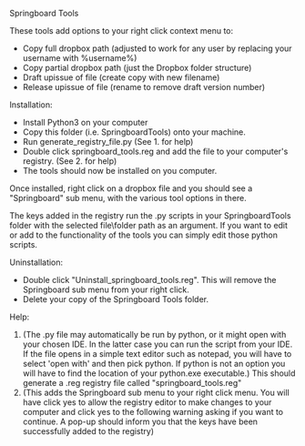 Springboard Tools

These tools add options to your right click context menu to:
- Copy full dropbox path (adjusted to work for any user by replacing your username with %username%)
- Copy partial dropbox path (just the Dropbox folder structure)
- Draft upissue of file (create copy with new filename)
- Release upissue of file (rename to remove draft version number)

Installation:
- Install Python3 on your computer
- Copy this folder (i.e. SpringboardTools) onto your machine.
- Run generate_registry_file.py (See 1. for help)
- Double click springboard_tools.reg and add the file to your computer's registry. (See 2. for help)
- The tools should now be installed on you computer.

Once installed, right click on a dropbox file and you should see a "Springboard" sub menu, with the various tool options in there.

The keys added in the registry run the .py scripts in your SpringboardTools folder with the selected file\folder path 
as an argument. If you want to edit or add to the functionality of the tools you can simply edit those python scripts.


Uninstallation:
- Double click "Uninstall_springboard_tools.reg". This will remove the Springboard sub menu from your right click.
- Delete your copy of the Springboard Tools folder.



Help:
1. (The .py file may automatically be run by python, or it might open with your chosen IDE. 
  In the latter case you can run the script from your IDE. If the file opens in a simple text editor such as notepad, 
  you will have to select 'open with' and then pick python. If python is not an option you will have to find the 
  location of your python.exe executable.) This should generate a .reg registry file called "springboard_tools.reg"
2. (This adds the Springboard sub menu to your right click menu. You will have click yes to allow the registry editor to 
  make changes to your computer and click yes to the following warning asking if you want to continue. A pop-up should
  inform you that the keys have been successfully added to  the registry)